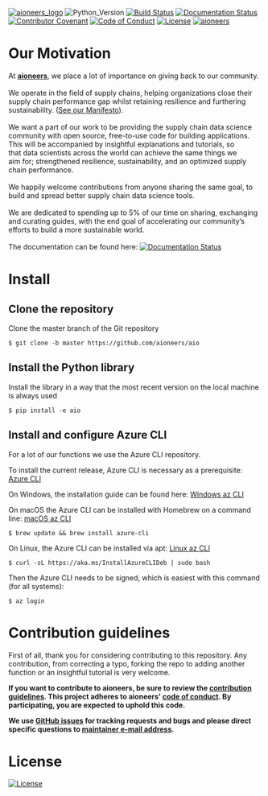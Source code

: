 [![aioneers_logo](etc/aioneers_logo.png)](https://aioneers.com/about/open-source-aio-data-science/)
![Python_Version](https://img.shields.io/badge/Python%20Version-3.7%20%7C%203.8-blue)
[![Build Status](https://dev.azure.com/Aio-Platform/aio-platform/_apis/build/status/aio-open-source_dev?branchName=dev)](https://dev.azure.com/Aio-Platform/aio-platform/_build/latest?definitionId=28&branchName=dev)
[![Documentation Status](https://readthedocs.org/projects/aioneersaio/badge/?version=latest)](https://aioneersaio.readthedocs.io/en/latest/reference)
[![Contributor Covenant](https://img.shields.io/badge/Contributor%20Covenant-v2.0%20adopted-ff69b4.svg)](CONTRIBUTING.md)
[![Code of Conduct](https://img.shields.io/badge/Code%20of%20Conduct-Be%20kind%20to%20each%20other-yellow)](CODE_OF_CONDUCT.md)
[![License](https://img.shields.io/badge/License-MIT-brightgreen)](LICENSE)
[![aioneers](https://img.shields.io/badge/With%20love%20from-aioneers-blue)](https://aioneers.com/about/open-source-aio-data-science/)

# Our Motivation

At [**aioneers**](https://aioneers.com/), we place a lot of importance on giving back to our community.<br>
<br>
We operate in the field of supply chains, helping organizations close their supply chain performance gap whilst
retaining resilience and furthering sustainability. ([See our Manifesto](https://aioneers.com/about/why/)).<br>
<br>
We want a part of our work to be providing the supply chain data science community with open source,
free-to-use code for building applications. This will be accompanied by insightful explanations and tutorials,
so that data scientists across the world can achieve the same things we aim for; strengthened resilience, sustainability, and an optimized supply chain performance.<br>
<br>
We happily welcome contributions from anyone sharing the same goal, to build and spread better supply chain data science tools.<br>
<br>
We are dedicated to spending up to 5% of our time on sharing, exchanging and curating guides,
with the end goal of accelerating our community’s efforts to build a more sustainable world.
<br>
<br>
The documentation can be found here: [![Documentation Status](https://readthedocs.org/projects/aioneersaio/badge/?version=latest)](https://aioneersaio.readthedocs.io/en/latest/?badge=latest)

# Install

## Clone the repository

Clone the master branch of the Git repository

```
$ git clone -b master https://github.com/aioneers/aio
```

## Install the Python library

Install the library in a way that the most recent version on the local machine is always used

```
$ pip install -e aio
```

## Install and configure Azure CLI

For a lot of our functions we use the Azure CLI repository.

To install the current release, Azure CLI is necessary as a prerequisite: [Azure CLI](https://docs.microsoft.com/en-us/cli/azure/install-azure-cli)

On Windows, the installation guide can be found here: [Windows az CLI](https://docs.microsoft.com/en-us/cli/azure/install-azure-cli-windows?tabs=azure-cli)

On macOS the Azure CLI can be installed with Homebrew on a command line: [macOS az CLI](https://docs.microsoft.com/en-us/cli/azure/install-azure-cli-macos)

```
$ brew update && brew install azure-cli
```

On Linux, the Azure CLI can be installed via apt: [Linux az CLI](https://docs.microsoft.com/en-us/cli/azure/install-azure-cli-linux)

```
$ curl -sL https://aka.ms/InstallAzureCLIDeb | sudo bash
```

Then the Azure CLI needs to be signed, which is easiest with this command (for all systems):

```
$ az login
```

<!-- ## Install the Python library on Databricks

from pathlib import Path
import shlex
import subprocess
import os

# function to run and print output from shell

def run_process_func(exe):
p = subprocess.Popen(exe, stdout=subprocess.PIPE, stderr=subprocess.STDOUT)
while True: # returns None while subprocess is running
retcode = p.poll()
line = p.stdout.readline().decode("utf8")
yield line
if retcode is not None:
break

def run_process(exe):
print(f"running cmd: {exe}")
for line in run_process_func(shlex.split(exe)):
print(line)

# add ssh key

ssh_key = dbutils.secrets.get(scope="aio-data-science-key", key="ssh-key")
filename = Path("/root/.ssh/id_rsa")
filename.parent.mkdir(parents=True, exist_ok=True)
with open(filename, "w") as f:
f.write(ssh_key)

# add known hosts so that the ssh does not ask to proceed

filename = Path("/root/.ssh/known_hosts")
known_hosts = """ssh.dev.azure.com,51.144.61.32 ssh-rsa AAAAB3NzaC1yc2EAAAADAQABAAABAQC7Hr1oTWqNqOlzGJOfGJ4NakVyIzf1rXYd4d7wo6jBlkLvCA4odBlL0mDUyZ0/QUfTTqeu+tm22gOsv+VrVTMk6vwRU75gY/y9ut5Mb3bR5BV58dKXyq9A9UeB5Cakehn5Zgm6x1mKoVyf+FFn26iYqXJRgzIZZcZ5V6hrE0Qg39kZm4az48o0AUbf6Sp4SLdvnuMa2sVNwHBboS7EJkm57XQPVU3/QpyNLHbWDdzwtrlS+ez30S3AdYhLKEOxAG8weOnyrtLJAUen9mTkol8oII1edf7mWWbWVf0nBmly21+nZcmCTISQBtdcyPaEno7fFQMDD26/s0lfKob4Kw8H
"""
with open(filename, "w") as f:
f.write(known_hosts)

# Do not check the ip address, only the dns address

filename = Path("/root/.ssh/ssh_config")
ssh_config = "CheckHostIP no"
with open(filename, "w") as f:
f.write(ssh_config)

# give a more detailed log for ssh

os.environ["GIT_SSH_COMMAND"] = "ssh -v"

# change access rights to owner for the key

run_process("chmod 400 /root/.ssh/id_rsa")

# remove the directory if exists

run_process("rm aio-data-science -R")

# copy files from git to current directory

run_process(
"git clone ssh://git@ssh.dev.azure.com/v3/Aio-Platform/aio-platform/aio-data-science"
)

# Databricks command to install a library

%pip install -U "aio-data-science/aio_data_science_py"

import aio_data_science_py as aio
aio.set_dbutils(dbutils) 

-->

# Contribution guidelines

First of all, thank you for considering contributing to this repository. Any contribution, from correcting a typo, forking the repo to adding another function or an insightful tutorial is very welcome.

**If you want to contribute to aioneers, be sure to review the
[contribution guidelines](CONTRIBUTING.md). This project adheres to aioneers'
[code of conduct](CODE_OF_CONDUCT.md). By participating, you are expected to
uphold this code.**

**We use [GitHub issues](https://github.com/aioneers/aio/issues) for
tracking requests and bugs and please direct specific questions to
[maintainer e-mail address](mailto:maintainer@@aioneers.com).**

# License

[![License](https://img.shields.io/badge/License-MIT-brightgreen)](LICENSE)
